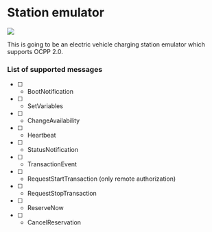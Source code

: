 # Station emulator

![](https://github.com/romfrolov/station-emulator/workflows/Rust/badge.svg)

This is going to be an electric vehicle charging station emulator which supports OCPP 2.0.

### List of supported messages

- [ ] - BootNotification
- [ ] - SetVariables
- [ ] - ChangeAvailability
- [ ] - Heartbeat
- [ ] - StatusNotification
- [ ] - TransactionEvent
- [ ] - RequestStartTransaction (only remote authorization)
- [ ] - RequestStopTransaction
- [ ] - ReserveNow
- [ ] - CancelReservation
